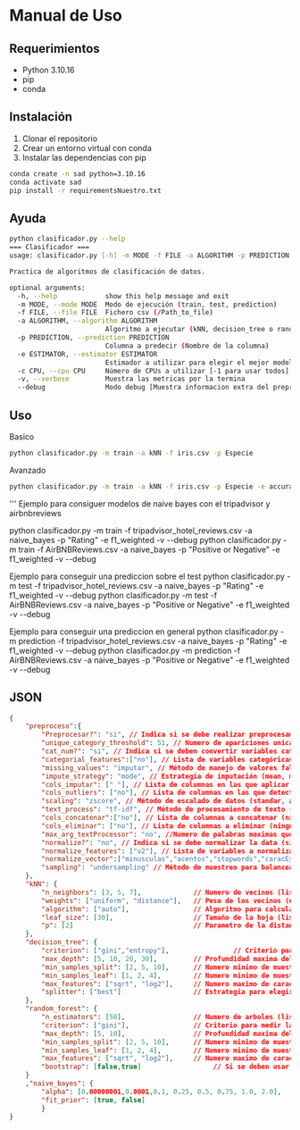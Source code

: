 # Manual de Uso

## Requerimientos

- Python 3.10.16
- pip
- conda

## Instalación

1. Clonar el repositorio
2. Crear un entorno virtual con conda
3. Instalar las dependencias con pip

```bash
conda create -n sad python=3.10.16
conda activate sad
pip install -r requirementsNuestro.txt
```

## Ayuda

```bash
python clasificador.py --help
=== Clasificador ===
usage: clasificador.py [-h] -m MODE -f FILE -a ALGORITHM -p PREDICTION [-e ESTIMATOR] [-c CPU] [-v] [--debug]

Practica de algoritmos de clasificación de datos.

optional arguments:
  -h, --help            show this help message and exit
  -m MODE, --mode MODE  Modo de ejecución (train, test, prediction)
  -f FILE, --file FILE  Fichero csv (/Path_to_file)
  -a ALGORITHM, --algorithm ALGORITHM
                        Algoritmo a ejecutar (kNN, decision_tree o random_forest)
  -p PREDICTION, --prediction PREDICTION
                        Columna a predecir (Nombre de la columna)
  -e ESTIMATOR, --estimator ESTIMATOR
                        Estimador a utilizar para elegir el mejor modelo https://scikit-learn.org/stable/modules/model_evaluation.html#scoring-parameter
  -c CPU, --cpu CPU     Número de CPUs a utilizar [-1 para usar todos]
  -v, --verbose         Muestra las metricas por la termina
  --debug               Modo debug [Muestra informacion extra del preprocesado y almacena el resultado del mismo en un .csv]
```

## Uso

Basico

```bash
python clasificador.py -m train -a kNN -f iris.csv -p Especie
```

Avanzado

```bash
python clasificador.py -m train -a kNN -f iris.csv -p Especie -e accuracy -c 4 -v --debug
```
'''
Ejemplo para consiguer modelos de naive bayes con el tripadvisor y airbnbreviews

python clasificador.py -m train  -f tripadvisor_hotel_reviews.csv -a naive_bayes -p "Rating" -e f1_weighted -v --debug
python clasificador.py -m train  -f AirBNBReviews.csv -a naive_bayes -p "Positive or Negative" -e f1_weighted -v --debug

Ejemplo para conseguir una prediccion sobre el test
python clasificador.py -m test  -f tripadvisor_hotel_reviews.csv -a naive_bayes -p "Rating" -e f1_weighted -v --debug
python clasificador.py -m test  -f AirBNBReviews.csv -a naive_bayes -p "Positive or Negative" -e f1_weighted -v --debug

Ejemplo para conseguir una prediccion en general
python clasificador.py -m prediction  -f tripadvisor_hotel_reviews.csv -a naive_bayes -p "Rating" -e f1_weighted -v --debug
python clasificador.py -m prediction  -f AirBNBReviews.csv -a naive_bayes -p "Positive or Negative" -e f1_weighted -v --debug

## JSON

```json
{
    "preproceso":{ 
        "Preprocesar?": "si", // Indica si se debe realizar preprocesamiento (sí, no)
        "unique_category_threshold": 51, // Numero de apariciones unicas para considerar una columna como categorica (int)
        "cat_num?": "si", // Indica si se deben convertir variables categóricas en numéricas
        "categorial_features":["no"], // Lista de variables categóricas a procesar (si escribes 'no' se aplica a todas las categorial features)
        "missing_values": "imputar", // Método de manejo de valores faltantes (imputar, drop)
        "impute_strategy": "mode", // Estrategia de imputación (mean, mode, median)
        "cols_imputar": [" "], // Lista de columnas en las que aplicar la imputación  (no hace falta rellenar)
        "cols_outliers": ["no"], // Lista de columnas en las que detectar y manejar outliers (si pones 'no' no se aplica)
        "scaling": "zscore", // Método de escalado de datos (standar, absmaxmin, minmax, zscore)
        "text_process": "tf-idf", // Método de procesamiento de texto (tf-idf, bow)
        "cols_concatenar":["no"], // Lista de columnas a concatenar (ninguna en este caso)
        "cols_eliminar": ["no"], // Lista de columnas a eliminar (ninguna en este caso) (si pones 'no' no se aplica)
        "max_arg_textProcessor": "no", //Numero de palabras maximas que pilla el tf-idf, si es "no" no hay un limite
        "normalize?": "no", // Indica si se debe normalizar la data (si, no)
        "normalize_features": ["v2"], // Lista de variables a normalizar (no hace falta)
        "normalize_vector":["minusculas","acentos","stopwords","caracEsp","lematizar"], // Operaciones de normalización en texto (minúsculas, quitar acentos, stopwords, caracteres especiales, lematizar)
        "sampling": "undersampling" // Método de muestreo para balancear clases (undersampling, oversampling)
    },
    "kNN": {
        "n_neighbors": [3, 5, 7],             // Numero de vecinos (lista de enteros)
        "weights": ["uniform", "distance"],   // Peso de los vecinos (uniform, distance)
        "algorithm": ["auto"],                // Algoritmo para calcular los vecinos (auto, ball_tree, kd_tree, brute)
        "leaf_size": [30],                    // Tamaño de la hoja (lista de enteros)
        "p": [2]                              // Parametro de la distancia (1 para manhattan, 2 para euclidean)
    },
    "decision_tree": {
        "criterion": ["gini","entropy"],                // Criterio para medir la calidad de la particion (gini, entropy)
        "max_depth": [5, 10, 20, 30],         // Profundidad maxima del arbol (lista de enteros)
        "min_samples_split": [2, 5, 10],      // Numero minimo de muestras para dividir un nodo (lista de enteros)
        "min_samples_leaf": [1, 2, 4],        // Numero minimo de muestras para ser una hoja (lista de enteros)
        "max_features": ["sqrt", "log2"],     // Numero maximo de caracteristicas a considerar (sqrt, log2)
        "splitter": ["best"]                  // Estrategia para elegir la particion (best, random)
    },
    "random_forest": {
        "n_estimators": [50],                 // Numero de arboles (lista de enteros)
        "criterion": ["gini"],                // Criterio para medir la calidad de la particion (gini, entropy)
        "max_depth": [5, 10],                 // Profundidad maxima del arbol (lista de enteros)
        "min_samples_split": [2, 5, 10],      // Numero minimo de muestras para dividir un nodo (lista de enteros)
        "min_samples_leaf": [1, 2, 4],        // Numero minimo de muestras para ser una hoja (lista de enteros)
        "max_features": ["sqrt", "log2"],     // Numero maximo de caracteristicas a considerar (sqrt, log2)  
        "bootstrap": [false,true]                  // Si se deben usar muestras bootstrap (true, false)
    }
    ,"naive_bayes": {
        "alpha": [0.00000001,0.0001,0.1, 0.25, 0.5, 0.75, 1.0, 2.0],
        "fit_prior": [true, false]
        }
}
```